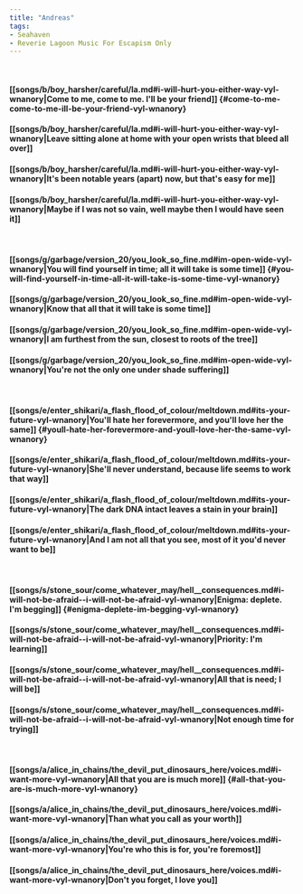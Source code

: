 ```yaml
---
title: "Andreas"
tags:
- Seahaven
- Reverie Lagoon Music For Escapism Only
---
```

&nbsp;
#### [[songs/b/boy_harsher/careful/la.md#i-will-hurt-you-either-way-vyl-wnanory|Come to me, come to me. I'll be your friend]] {#come-to-me-come-to-me-ill-be-your-friend-vyl-wnanory}
#### [[songs/b/boy_harsher/careful/la.md#i-will-hurt-you-either-way-vyl-wnanory|Leave sitting alone at home with your open wrists that bleed all over]]
#### [[songs/b/boy_harsher/careful/la.md#i-will-hurt-you-either-way-vyl-wnanory|It's been notable years (apart) now, but that's easy for me]]
#### [[songs/b/boy_harsher/careful/la.md#i-will-hurt-you-either-way-vyl-wnanory|Maybe if I was not so vain, well maybe then I would have seen it]]
&nbsp;
#### [[songs/g/garbage/version_20/you_look_so_fine.md#im-open-wide-vyl-wnanory|You will find yourself in time; all it will take is some time]] {#you-will-find-yourself-in-time-all-it-will-take-is-some-time-vyl-wnanory}
#### [[songs/g/garbage/version_20/you_look_so_fine.md#im-open-wide-vyl-wnanory|Know that all that it will take is some time]]
#### [[songs/g/garbage/version_20/you_look_so_fine.md#im-open-wide-vyl-wnanory|I am furthest from the sun, closest to roots of the tree]]
#### [[songs/g/garbage/version_20/you_look_so_fine.md#im-open-wide-vyl-wnanory|You're not the only one under shade suffering]]
&nbsp;
#### [[songs/e/enter_shikari/a_flash_flood_of_colour/meltdown.md#its-your-future-vyl-wnanory|You'll hate her forevermore, and you'll love her the same]] {#youll-hate-her-forevermore-and-youll-love-her-the-same-vyl-wnanory}
#### [[songs/e/enter_shikari/a_flash_flood_of_colour/meltdown.md#its-your-future-vyl-wnanory|She'll never understand, because life seems to work that way]]
#### [[songs/e/enter_shikari/a_flash_flood_of_colour/meltdown.md#its-your-future-vyl-wnanory|The dark DNA intact leaves a stain in your brain]]
#### [[songs/e/enter_shikari/a_flash_flood_of_colour/meltdown.md#its-your-future-vyl-wnanory|And I am not all that you see, most of it you'd never want to be]]
&nbsp;
#### [[songs/s/stone_sour/come_whatever_may/hell__consequences.md#i-will-not-be-afraid--i-will-not-be-afraid-vyl-wnanory|Enigma: deplete. I'm begging]] {#enigma-deplete-im-begging-vyl-wnanory}
#### [[songs/s/stone_sour/come_whatever_may/hell__consequences.md#i-will-not-be-afraid--i-will-not-be-afraid-vyl-wnanory|Priority: I'm learning]]
#### [[songs/s/stone_sour/come_whatever_may/hell__consequences.md#i-will-not-be-afraid--i-will-not-be-afraid-vyl-wnanory|All that is need; I will be]]
#### [[songs/s/stone_sour/come_whatever_may/hell__consequences.md#i-will-not-be-afraid--i-will-not-be-afraid-vyl-wnanory|Not enough time for trying]]
&nbsp;
#### [[songs/a/alice_in_chains/the_devil_put_dinosaurs_here/voices.md#i-want-more-vyl-wnanory|All that you are is much more]] {#all-that-you-are-is-much-more-vyl-wnanory}
#### [[songs/a/alice_in_chains/the_devil_put_dinosaurs_here/voices.md#i-want-more-vyl-wnanory|Than what you call as your worth]]
#### [[songs/a/alice_in_chains/the_devil_put_dinosaurs_here/voices.md#i-want-more-vyl-wnanory|You're who this is for, you're foremost]]
#### [[songs/a/alice_in_chains/the_devil_put_dinosaurs_here/voices.md#i-want-more-vyl-wnanory|Don't you forget, I love you]]

